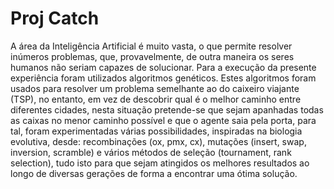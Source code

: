 # Proj Catch
A área da Inteligência Artificial é muito vasta, o que permite
resolver inúmeros problemas, que, provavelmente, de outra
maneira os seres humanos não seriam capazes de solucionar.
Para a execução da presente experiência foram utilizados
algoritmos genéticos. Estes algoritmos foram usados para resolver
um problema semelhante ao do caixeiro viajante (TSP), no
entanto, em vez de descobrir qual é o melhor caminho entre
diferentes cidades, nesta situação pretende-se que sejam
apanhadas todas as caixas no menor caminho possível e que o
agente saia pela porta, para tal, foram experimentadas várias
possibilidades, inspiradas na biologia evolutiva, desde:
recombinações (ox, pmx, cx), mutações (insert, swap, inversion,
scramble) e vários métodos de seleção (tournament, rank
selection), tudo isto para que sejam atingidos os melhores
resultados ao longo de diversas gerações de forma a encontrar
uma ótima solução.

